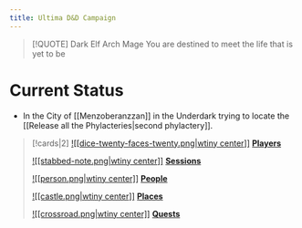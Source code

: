 ```yaml
---
title: Ultima D&D Campaign
---
```

> [!QUOTE] Dark Elf Arch Mage
> You are destined to meet the life that is yet to be

# Current Status

* In the City of [[Menzoberanzzan]] in the Underdark trying to locate the [[Release all the Phylacteries|second phylactery]].

> [!cards|2]
> [![[dice-twenty-faces-twenty.png|wtiny center]]](Players)
> **[Players](Players)**
>
> [![[stabbed-note.png|wtiny center]]](Sessions)
> **[Sessions](Sessions)**
>
> [![[person.png|wtiny center]]](People)
> **[People](People)**
>
> [![[castle.png|wtiny center]]](Places)
> **[Places](Places)**
>
> [![[crossroad.png|wtiny center]]](Quests--and--Misc)
> **[Quests](Quests--and--Misc)**





